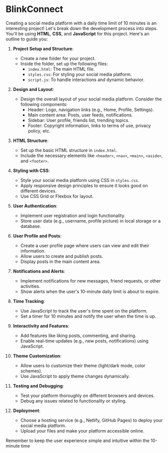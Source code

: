 # BlinkConnect

Creating a social media platform with a daily time limit of 10 minutes is an interesting project! Let's break down the development process into steps. You'll be using **HTML**, **CSS**, and **JavaScript** for this project. Here's an outline to guide you:

1. **Project Setup and Structure**:
    - Create a new folder for your project.
    - Inside the folder, set up the following files:
        - `index.html`: The main HTML file.
        - `styles.css`: For styling your social media platform.
        - `script.js`: To handle interactions and dynamic behavior.

2. **Design and Layout**:
    - Design the overall layout of your social media platform. Consider the following components:
        - Header: Logo, navigation links (e.g., Home, Profile, Settings).
        - Main content area: Posts, user feeds, notifications.
        - Sidebar: User profile, friends list, trending topics.
        - Footer: Copyright information, links to terms of use, privacy policy, etc.

3. **HTML Structure**:
    - Set up the basic HTML structure in `index.html`.
    - Include the necessary elements like `<header>`, `<nav>`, `<main>`, `<aside>`, and `<footer>`.

4. **Styling with CSS**:
    - Style your social media platform using CSS in `styles.css`.
    - Apply responsive design principles to ensure it looks good on different devices.
    - Use CSS Grid or Flexbox for layout.

5. **User Authentication**:
    - Implement user registration and login functionality.
    - Store user data (e.g., username, profile picture) in local storage or a database.

6. **User Profile and Posts**:
    - Create a user profile page where users can view and edit their information.
    - Allow users to create and publish posts.
    - Display posts in the main content area.

7. **Notifications and Alerts**:
    - Implement notifications for new messages, friend requests, or other activities.
    - Show alerts when the user's 10-minute daily limit is about to expire.

8. **Time Tracking**:
    - Use JavaScript to track the user's time spent on the platform.
    - Set a timer for 10 minutes and notify the user when the time is up.

9. **Interactivity and Features**:
    - Add features like liking posts, commenting, and sharing.
    - Enable real-time updates (e.g., new posts, notifications) using JavaScript.

10. **Theme Customization**:
    - Allow users to customize their theme (light/dark mode, color schemes).
    - Use JavaScript to apply theme changes dynamically.

11. **Testing and Debugging**:
    - Test your platform thoroughly on different browsers and devices.
    - Debug any issues related to functionality or styling.

12. **Deployment**:
    - Choose a hosting service (e.g., Netlify, GitHub Pages) to deploy your social media platform.
    - Upload your files and make your platform accessible online.

Remember to keep the user experience simple and intuitive within the 10-minute time
